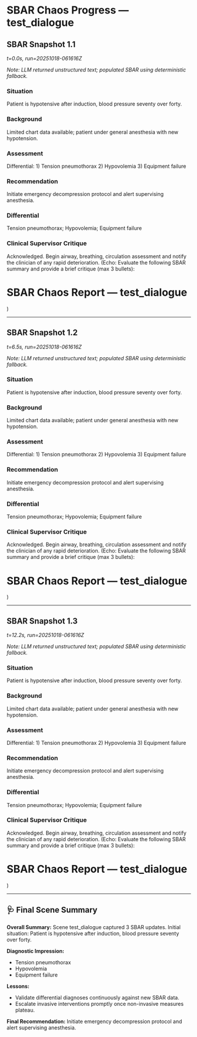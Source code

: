 # SBAR Chaos Progress — test_dialogue

## SBAR Snapshot 1.1

_t=0.0s, run=20251018-061616Z_

_Note: LLM returned unstructured text; populated SBAR using deterministic fallback._

### Situation
Patient is hypotensive after induction, blood pressure seventy over forty.

### Background
Limited chart data available; patient under general anesthesia with new hypotension.

### Assessment
Differential: 1) Tension pneumothorax 2) Hypovolemia 3) Equipment failure

### Recommendation
Initiate emergency decompression protocol and alert supervising anesthesia.

### Differential
Tension pneumothorax; Hypovolemia; Equipment failure

### Clinical Supervisor Critique
Acknowledged. Begin airway, breathing, circulation assessment and notify the clinician of any rapid deterioration. (Echo: Evaluate the following SBAR summary and provide a brief critique (max 3 bullets):

# SBAR Chaos Report — test_dialogue

)

---
## SBAR Snapshot 1.2

_t=6.5s, run=20251018-061616Z_

_Note: LLM returned unstructured text; populated SBAR using deterministic fallback._

### Situation
Patient is hypotensive after induction, blood pressure seventy over forty.

### Background
Limited chart data available; patient under general anesthesia with new hypotension.

### Assessment
Differential: 1) Tension pneumothorax 2) Hypovolemia 3) Equipment failure

### Recommendation
Initiate emergency decompression protocol and alert supervising anesthesia.

### Differential
Tension pneumothorax; Hypovolemia; Equipment failure

### Clinical Supervisor Critique
Acknowledged. Begin airway, breathing, circulation assessment and notify the clinician of any rapid deterioration. (Echo: Evaluate the following SBAR summary and provide a brief critique (max 3 bullets):

# SBAR Chaos Report — test_dialogue

)

---
## SBAR Snapshot 1.3

_t=12.2s, run=20251018-061616Z_

_Note: LLM returned unstructured text; populated SBAR using deterministic fallback._

### Situation
Patient is hypotensive after induction, blood pressure seventy over forty.

### Background
Limited chart data available; patient under general anesthesia with new hypotension.

### Assessment
Differential: 1) Tension pneumothorax 2) Hypovolemia 3) Equipment failure

### Recommendation
Initiate emergency decompression protocol and alert supervising anesthesia.

### Differential
Tension pneumothorax; Hypovolemia; Equipment failure

### Clinical Supervisor Critique
Acknowledged. Begin airway, breathing, circulation assessment and notify the clinician of any rapid deterioration. (Echo: Evaluate the following SBAR summary and provide a brief critique (max 3 bullets):

# SBAR Chaos Report — test_dialogue

)

---
## 🩺 Final Scene Summary

**Overall Summary:** Scene test_dialogue captured 3 SBAR updates. Initial situation: Patient is hypotensive after induction, blood pressure seventy over forty.

**Diagnostic Impression:**
- Tension pneumothorax
- Hypovolemia
- Equipment failure

**Lessons:**
- Validate differential diagnoses continuously against new SBAR data.
- Escalate invasive interventions promptly once non-invasive measures plateau.

**Final Recommendation:** Initiate emergency decompression protocol and alert supervising anesthesia.
